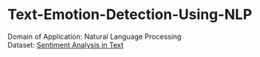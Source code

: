 # Text-Emotion-Detection-Using-NLP  
Domain of Application: Natural Language Processing
<br/>
Dataset: [Sentiment Analysis in Text](https://data.world/crowdflower/sentiment-analysis-in-text) 
